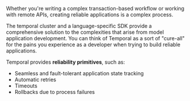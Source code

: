 Whether you're writing a complex transaction-based workflow or working with remote APIs, creating reliable applications is a complex process.

The temporal cluster and a language-specific SDK provide a comprehensive solution to the complexities that arise from model application development. You can think of Temporal as a sort of "cure-all" for the pains you experience as a developer when trying to build reliable applications.

Temporal provides **reliability primitives**, such as:

- Seamless and fault-tolerant application state tracking
- Automatic retries
- Timeouts
- Rollbacks due to process failures
